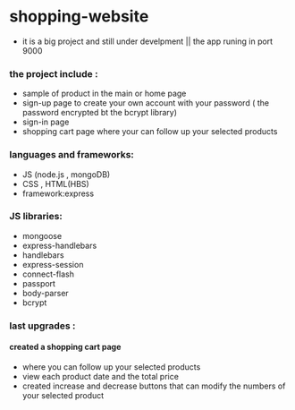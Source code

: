 # shopping-website
* it is a big project and still under develpment || the app runing in port 9000
### the project include :
* sample of product in the main or home page 
* sign-up page to create your own account with your password ( the password encrypted bt the bcrypt library)
* sign-in page
* shopping cart page where your can follow up your selected products
### languages and frameworks:
* JS (node.js , mongoDB)
* CSS , HTML(HBS)
* framework:express
### JS libraries:
* mongoose
* express-handlebars
* handlebars
* express-session
* connect-flash
* passport
* body-parser
* bcrypt
### last upgrades :
#### created a shopping cart page 
* where you can follow up your selected products
* view each product date and the total price
* created  increase and decrease buttons that can modify the numbers of your selected product
